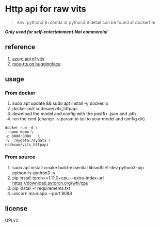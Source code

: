 # Http api for raw vits
> env: python3.9+conda or python3.9 detail can be found at dockerfile




***Only used for self-entertainment.Not commercial***

## reference 
1. [azure api of vits](https://github.com/fumiama/MoeGoe)
2. [moe-tts on huggingface](https://huggingface.co/spaces/skytnt/moe-tts)


## usage 
### From docker 
 1. sudo apt update && sudo apt install -y  docker.io
 2. docker pull ccdesue/vits_httpapi
 3. download the model and config with the postfix .json and .pth
 4. run the cmd (change -v param to tail to your model and config dir)
```docker 
docker run -d \
--name demo \
-p 8088:8088   \
-v  /mydata:/mydata \
ccdesue/vits_httpapi    
```


### From source
1. sudo apt install  cmake build-essential libsndfile1-dev python3-pip python-is-python3 -y
2. pip install torch==1.11.0+cpu  --extra-index-url https://download.pytorch.org/whl/cpu
3. pip install -r requirements.txt
3. uvicorn main:app --port 8088



## license 
GPLv2